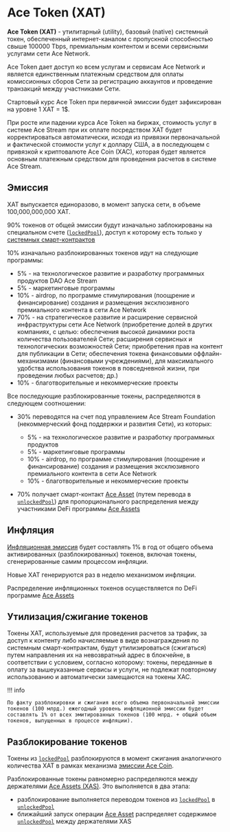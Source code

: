 # Ace Token (XAT)

**Ace Token (XAT)** - утилитарный (utility), базовый (native) системный токен, обеспеченный интернет-каналом с пропускной способностью свыше 100000 Tbps, премиальным контентом и всеми сервисными услугами сети Ace Network.

Ace Token дает доступ ко всем услугам и сервисам Ace Network и является единственным платежным средством для оплаты комиссионных сборов Сети за регистрацию аккаунтов и проведение транзакций между участниками Сети.

Стартовый курс Ace Token при первичной эмиссии будет зафиксирован на уровне 1 XAT = 1$.

При росте или падении курса Ace Token на биржах, стоимость услуг в системе Ace Stream при их оплате посредством XAT будет корректироваться автоматически, исходя из привязки первоначальной и фактической стоимости услуг к доллару США, а в последующем с привязкой к криптовалюте Ace Coin (XAC), которая будет является основным платежным средством для проведения расчетов в системе Ace Stream.


## Эмиссия

XAT выпускается единоразово, в момент запуска сети, в объеме 100,000,000,000 XAT.

90% токенов от общей эмиссии будут изначально заблокированы на специальном счете ([`lockedPool`][1]), доступ к которому есть только у [системных смарт-контрактов][2]

10% изначально разблокированных токенов идут на следующие программы:

- 5% - на технологическое развитие и разработку программных продуктов DAO Ace Stream
- 5% - маркетинговые программы
- 10% - airdrop, по программе стимулирования (поощрение и финансирование) создания и размещения эксклюзивного премиального контента в сети Ace Network
- 70% - на стратегическое развитие и расширение сервисной инфраструктуры сети Ace Network (приобретение долей в других компаниях, с целью: обеспечения высокой динамики роста количества пользователей Сети; расширения сервисных и технологических возможностей Сети; приобретения прав на контент для публикации в Сети; обеспечения токена финансовыми оффлайн-механизмами (финансовыми учреждениями), для максимального удобства использования токенов в повседневной жизни, при проведении любых расчетов; др.)
- 10% - благотворительные и некоммерческие проекты


Все последующие разблокированные токены, распределяются в следующем соотношении:

- 30% переводятся на счет под управлением Ace Stream Foundation (некоммерческий фонд поддержки и развития Сети), из которых:

    - 5% - на технологическое развитие и разработку программных продуктов
    - 5% - маркетинговые программы
    - 10% - airdrop, по программе стимулирования (поощрение и финансирование) создания и размещения эксклюзивного премиального контента в сети Ace Network
    - 10% - благотворительные и некоммерческие проекты

- 70% получает смарт-контакт [Ace Asset][3] (путем перевода в [`unlockedPool`][4]) для пропорционального распределения между участниками DeFi программы [Ace Assets][5]


## Инфляция

[Инфляционная эмиссия][6] будет составлять 1% в год от общего объема активированных (разблокированных) токенов, включая токены, сгенерированные самим процессом инфляции.

Новые XAT генерируются раз в неделю механизмом инфляции.

Распределение инфляционных токенов осуществляется по DeFi программе [Ace Assets][5]


## Утилизация/сжигание токенов

Токены XAT, используемые для проведения расчетов за трафик, за доступ к контенту либо начисляемые в виде вознаграждения по системным смарт-контрактам, будут утилизироваться (сжигаться) путем направления их на невозвратный адрес в блокчейне, в соответствии с условием, согласно которому: токены, переданные в оплату за вышеуказанные сервисы и услуги, не подлежат повторному использованию и автоматически замещаются на токены XAC.

!!! info

    По факту разблокировки и сжигания всего объема первоначальной эмиссии токенов (100 млрд.) ежегодный уровень инфляционной эмиссии будет составлять 1% от всех эмитированных токенов (100 млрд. + общий объем токенов, выпущенных в процессе инфляции).


## Разблокирование токенов

Токены из [`lockedPool`][1] разблокируются в момент сжигания аналогичного
количества XAT в рамках механизма [эмиссии Ace Coin][7].

Разблокированные токены равномерно распределяются между держателями [Ace Assets (XAS)][8].
Это выполняется в два этапа:

- разблокирование выполняется переводом токенов из [`lockedPool`][1] в [`unlockedPool`][4]
- ближайший запуск операции [Ace Asset][3] распределяет содержимое [`unlockedPool`][4] между держателями XAS


[1]: ../glossary/system-pools.md#lockedpool
[2]: ../glossary/system-smart-contracts.md
[3]: ../list-of-operations/ace-asset.md
[4]: ../glossary/system-pools.md#unlockedpool
[5]: ../services/ace-asset.md
[6]: ../system-tokens/inflation.md
[7]: xac-emission.md
[8]: ../system-tokens/ace-asset.md
